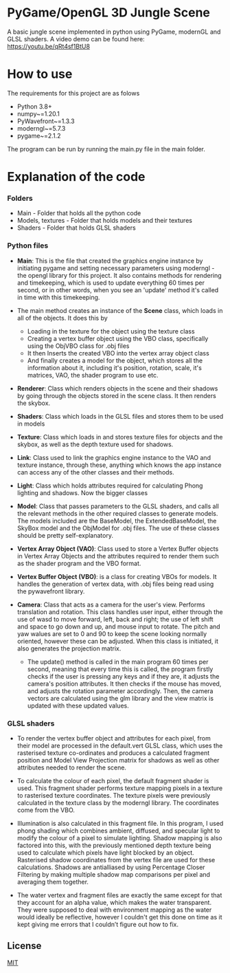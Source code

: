 
# PyGame/OpenGL 3D Jungle Scene

A basic jungle scene implemented in python using PyGame, modernGL and GLSL shaders. A video demo can be found here: https://youtu.be/qRt4sf1BtU8

# How to use

The requirements for this project are as folows

- Python 3.8+
- numpy~=1.20.1
- PyWavefront~=1.3.3
- moderngl~=5.7.3
- pygame~=2.1.2

The program can be run by running the main.py file in the main folder.

# Explanation of the code

### Folders

- Main - Folder that holds all the python code
- Models, textures - Folder that holds models and their textures
- Shaders - Folder that holds GLSL shaders

### Python files

- **Main**: This is the file that created the graphics engine instance by initiating pygame and setting necessary parameters using moderngl - the opengl library for this project. It also contains methods for rendering and timekeeping, which is used to update everything 60 times per second, or in other words, when you see an 'update' method it's called in time with this timekeeping.
	
- The main method creates an instance of the **Scene** class, which loads in all of the objects. It does this by
	- Loading in the texture for the object using the texture class
	- Creating a vertex buffer object using the VBO class, specifically using the ObjVBO class for .obj files
	- It then Inserts the created VBO into the vertex array object class
	- And finally creates a model for the object, which stores all the information about it, including it's position, rotation, scale, it's matrices, VAO, the shader program to use etc.
	
- **Renderer**: Class which renders objects in the scene and their shadows by going through the objects stored in the scene class. It then renders the skybox.
	
- **Shaders**: Class which loads in the GLSL files and stores them to be used in models

- **Texture**: Class which loads in and stores texture files for objects and the skybox, as well as the depth texture used for shadows.

- **Link**: Class used to link the graphics engine instance to the VAO and texture instance, through these, anything which knows the app instance can access any of the other classes and their methods.

- **Light**: Class which holds attributes required for calculating Phong lighting and shadows. Now the bigger classes

- **Model**: Class that passes parameters to the GLSL shaders, and calls all the relevant methods in the other required classes to generate models. The models included are the BaseModel, the ExtendedBaseModel, the SkyBox model and the ObjModel for .obj files. The use of these classes should be pretty self-explanatory.

- **Vertex Array Object (VAO)**: Class used to store a Vertex Buffer objects in Vertex Array Objects and the attributes required to render them such as the shader program and the VBO format.

- **Vertex Buffer Object (VBO)**: is a class for creating VBOs for models. It handles the generation of vertex data, with .obj files being read using the pywavefront library.
	
- **Camera**: Class that acts as a camera for the user's view. Performs translation and rotation. This class handles user input, either through the use of wasd to move forward, left, back and right; the use of left shift and space to go down and up, and mouse input to rotate. The pitch and yaw walues are set to 0 and 90 to keep the scene looking normally oriented, however these can be adjusted. When this class is initiated, it also generates the projection matrix.

	- The update() method is called in the main program 60 times per second, meaning that every time this is called, the program firstly checks if the user is pressing any keys and if they are, it adjusts the camera's position attributes. It then checks if the mouse has moved, and adjusts the rotation parameter accordingly. Then, the camera vectors are calculated using the glm library and the view matrix is updated with these updated values.

### GLSL shaders

- To render the vertex buffer object and attributes for each pixel, from their model are processed in the default.vert GLSL class, which uses the rasterised texture co-ordinates and produces a calculated fragment position and Model View Projection matrix for shadows as well as other attributes needed to render the scene.

- To calculate the colour of each pixel, the default fragment shader is used. This fragment shader performs texture mapping pixels in a texture to rasterised texture coordinates. The texture pixels were previously calculated in the texture class by the moderngl library. The coordinates come from the VBO.

- Illumination is also calculated in this fragment file. In this program, I used phong shading which combines ambient, diffused, and specular light to modify the colour of a pixel to simulate lighting. Shadow mapping is also factored into this, with the previously mentioned depth texture being used to calculate which pixels have light blocked by an object. Rasterised shadow coordinates from the vertex file are used for these calculations. Shadows are  antialliased by using Percentage Closer Filtering by making multiple shadow map comparisons per pixel and averaging them together.

- The water vertex and fragment files are exactly the same except for that they account for an alpha value, which makes the water transparent. They were supposed to deal with environment mapping as the water would ideally be reflective, however I couldn't get this done on time as it kept giving me errors that I couldn’t figure out how to fix.
## License

[MIT](https://choosealicense.com/licenses/mit/)

